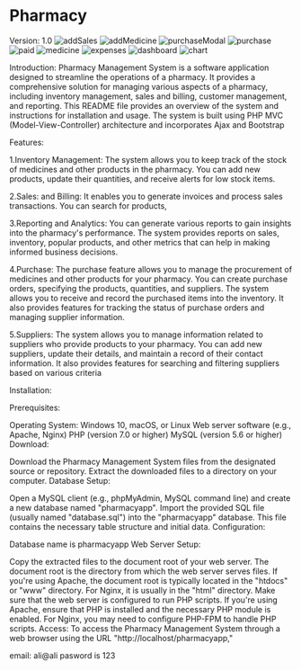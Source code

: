 # Pharmacy

Version: 1.0
![addSales](https://github.com/manarnew/Pharmacy/assets/74496683/7ca84208-11f7-410b-b197-d8be82c67d1b)
![addMedicine](https://github.com/manarnew/Pharmacy/assets/74496683/705b25db-80b7-46ff-a8b8-05339c8aa7ba)
![purchaseModal](https://github.com/manarnew/Pharmacy/assets/74496683/05e93081-c37f-48cd-a7b3-c357fd2b64c8)
![purchase](https://github.com/manarnew/Pharmacy/assets/74496683/18fc96af-d33b-45e3-b035-4063f917b4b0)
![paid](https://github.com/manarnew/Pharmacy/assets/74496683/3b3bb9bd-6d23-4e24-8279-b1d33b63af99)
![medicine](https://github.com/manarnew/Pharmacy/assets/74496683/e339b472-8604-46ef-9c01-d5652bc52fa5)
![expenses](https://github.com/manarnew/Pharmacy/assets/74496683/3de9759e-9286-4270-a1c9-2b9099813c6d)
![dashboard](https://github.com/manarnew/Pharmacy/assets/74496683/c188b251-2603-47b2-9d73-81cf90af2855)
![chart](https://github.com/manarnew/Pharmacy/assets/74496683/c9275c2f-949a-4dda-be87-0f0590ed6ee4)


Introduction:
Pharmacy Management System is a software application designed to streamline the operations of a pharmacy. 
It provides a comprehensive solution for managing various aspects of a pharmacy, including inventory management, sales and billing, customer management, and reporting.
This README file provides an overview of the system and instructions for installation and usage.
The system is built using PHP MVC (Model-View-Controller) architecture and incorporates Ajax and Bootstrap

Features:

1.Inventory Management: 
The system allows you to keep track of the stock of medicines and other products in the pharmacy.
You can add new products, update their quantities, and receive alerts for low stock items.

2.Sales:
and Billing: It enables you to generate invoices and process sales transactions. You can search for products,

3.Reporting and Analytics: You can generate various reports to gain insights into the pharmacy's performance.
The system provides reports on sales, inventory, popular products, and other metrics that can help in making informed business decisions.

4.Purchase:
The purchase feature allows you to manage the procurement of medicines and other products for your pharmacy.
You can create purchase orders, specifying the products, quantities, and suppliers.
The system allows you to receive and record the purchased items into the inventory.
It also provides features for tracking the status of purchase orders and managing supplier information.

5.Suppliers:
The system allows you to manage information related to suppliers who provide products to your pharmacy.
You can add new suppliers, update their details, and maintain a record of their contact information.
It also provides features for searching and filtering suppliers based on various criteria

Installation:

Prerequisites:

Operating System: Windows 10, macOS, or Linux
Web server software (e.g., Apache, Nginx)
PHP (version 7.0 or higher)
MySQL (version 5.6 or higher)
Download:

Download the Pharmacy Management System files from the designated source or repository.
Extract the downloaded files to a directory on your computer.
Database Setup:

Open a MySQL client (e.g., phpMyAdmin, MySQL command line) and create a new database named "pharmacyapp".
Import the provided SQL file (usually named "database.sql") into the "pharmacyapp" database. This file contains the necessary table structure and initial data.
Configuration:

Database name is pharmacyapp
Web Server Setup:

Copy the extracted files to the document root of your web server. The document root is the directory from which the web server serves files.
If you're using Apache, the document root is typically located in the "htdocs" or "www" directory. For Nginx, it is usually in the "html" directory.
Make sure that the web server is configured to run PHP scripts. If you're using Apache, ensure that PHP is installed and the necessary PHP module is enabled. For Nginx, you may need to configure PHP-FPM to handle PHP scripts.
Access:
To access the Pharmacy Management System through a web browser using the URL "http://localhost/pharmacyapp,"

email: ali@ali pasword is 123
